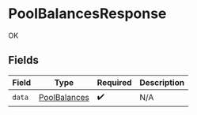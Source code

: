 # PoolBalancesResponse

OK


## Fields

| Field                                               | Type                                                | Required                                            | Description                                         |
| --------------------------------------------------- | --------------------------------------------------- | --------------------------------------------------- | --------------------------------------------------- |
| `data`                                              | [PoolBalances](../../models/shared/PoolBalances.md) | :heavy_check_mark:                                  | N/A                                                 |